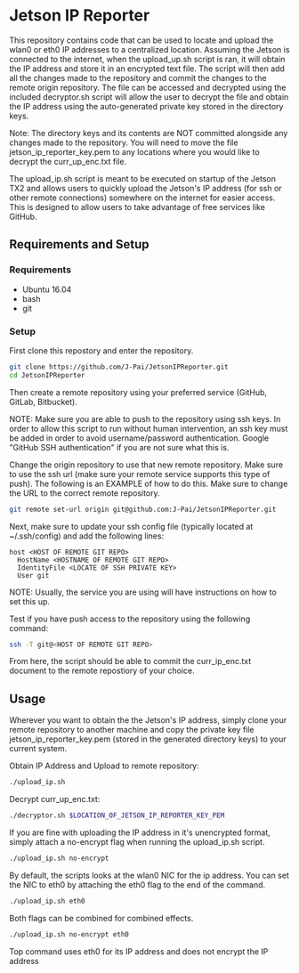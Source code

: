 # Jetson IP Reporter
This repository contains code that can be used to locate and upload the wlan0 or eth0 IP addresses to a centralized location. Assuming the Jetson is connected to the internet, when the upload_up.sh script is ran, it will obtain the IP address and store it in an encrypted text file. The script will then add all the changes made to the repository and commit the changes to the remote origin repository. The file can be accessed and decrypted using the included decryptor.sh script will allow the user to decrypt the file and obtain the IP address using the auto-generated private key stored in the directory keys.

Note: The directory keys and its contents are NOT committed alongside any changes made to the repository. You will need to move the file jetson_ip_reporter_key.pem to any locations where you would like to decrypt the curr_up_enc.txt file.

The upload_ip.sh script is meant to be executed on startup of the Jetson TX2 and allows users to quickly upload the Jetson's IP address (for ssh or other remote connections) somewhere on the internet for easier access. This is designed to allow users to take advantage of free services like GitHub.

## Requirements and Setup
### Requirements
* Ubuntu 16.04
* bash 
* git

### Setup
First clone this repostory and enter the repository.
```bash
git clone https://github.com/J-Pai/JetsonIPReporter.git
cd JetsonIPReporter
```
Then create a remote repository using your preferred service (GitHub, GitLab, Bitbucket). 

NOTE: Make sure you are able to push to the repository using ssh keys. In order to allow this script to run without human intervention, an ssh key must be added in order to avoid username/password authentication. Google "GitHub SSH authentication" if you are not sure what this is.

Change the origin repository to use that new remote repository. Make sure to use the ssh url (make sure your remote service supports this type of push). The following is an EXAMPLE of how to do this. Make sure to change the URL to the correct remote repository.
```bash
git remote set-url origin git@github.com:J-Pai/JetsonIPReporter.git
```
Next, make sure to update your ssh config file (typically located at ~/.ssh/config) and add the following lines:
```
host <HOST OF REMOTE GIT REPO> 
  HostName <HOSTNAME OF REMOTE GIT REPO>
  IdentityFile <LOCATE OF SSH PRIVATE KEY>
  User git
```
NOTE: Usually, the service you are using will have instructions on how to set this up.

Test if you have push access to the repository using the following command:
```bash
ssh -T git@<HOST OF REMOTE GIT REPO>
```
From here, the script should be able to commit the curr_ip_enc.txt document to the remote repostiory of your choice.

## Usage
Wherever you want to obtain the the Jetson's IP address, simply clone your remote repository to another machine and copy the private key file jetson_ip_reporter_key.pem (stored in the generated directory keys) to your current system.

Obtain IP Address and Upload to remote repository:
```bash
./upload_ip.sh
```
Decrypt curr_up_enc.txt:
```bash
./decryptor.sh $LOCATION_OF_JETSON_IP_REPORTER_KEY_PEM
```
If you are fine with uploading the IP address in it's unencrypted format, simply attach a no-encrypt flag when running the upload_ip.sh script.
```bash
./upload_ip.sh no-encrypt
```
By default, the scripts looks at the wlan0 NIC for the ip address. You can set the NIC to eth0 by attaching the eth0 flag to the end of the command.
```bash
./upload_ip.sh eth0
```
Both flags can be combined for combined effects.
```bash
./upload_ip.sh no-encrypt eth0
```
Top command uses eth0 for its IP address and does not encrypt the IP address